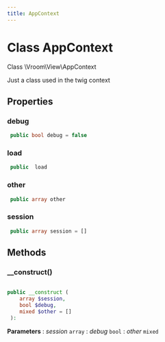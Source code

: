```yaml
---
title: AppContext
---
```


# Class AppContext

Class \Vroom\View\AppContext


Just a class used in the twig context





## Properties

### debug


```php
 public bool debug = false
```






### load


```php
 public  load
```






### other


```php
 public array other
```






### session


```php
 public array session = []
```







## Methods

### __construct()

```php

public __construct ( 
    array $session, 
    bool $debug, 
    mixed $other = []
 ): 
```






**Parameters**
: _session_ <code>array</code> 
: _debug_ <code>bool</code> 
: _other_ <code>mixed</code> 





